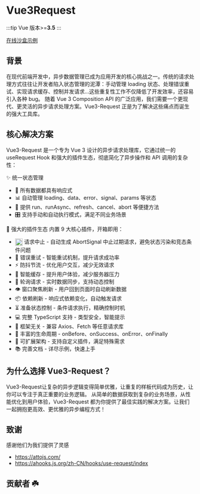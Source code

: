 # Vue3Request

:::tip
Vue 版本>=**3.5**
:::

[在线沙盒示例](https://codesandbox.io/p/sandbox/admiring-ride-4sz9l7)

## 背景

在现代前端开发中，异步数据管理已成为应用开发的核心挑战之一。传统的请求处理方式往往让开发者陷入状态管理的泥潭：手动管理 loading 状态、处理错误重试、实现请求缓存、控制并发请求...这些重复性工作不仅降低了开发效率，还容易引入各种 bug。
随着 Vue 3 Composition API 的广泛应用，我们需要一个更现代、更灵活的异步请求处理方案。Vue3-Request 正是为了解决这些痛点而诞生的强大工具库。

## 核心解决方案

Vue3-Request 是一个专为 Vue 3 设计的异步请求处理库，它通过统一的 useRequest Hook 和强大的插件生态，彻底简化了异步操作和 API 调用的复杂性：

✨ 统一状态管理

- 🚀 所有数据都具有响应式
- 📊 自动管理 loading、data、error、signal、params 等状态
- 🔄 提供 run、runAsync、refresh、cancel、abort 等便捷方法
- 🎛️ 支持手动和自动执行模式，满足不同业务场景

🧩 强大的插件生态 内置 9 大核心插件，开箱即用：

- <img src="/cancel.svg" alt="取消请求" width="20" height="20" style="display: inline; vertical-align: middle;" /> 请求中止 - 自动生成 AbortSignal 中止过期请求，避免状态污染和竞态条件问题
- 🔄 错误重试 - 智能重试机制，提升请求成功率
- ⚡ 防抖节流 - 优化用户交互，减少无效请求
- 💾 智能缓存 - 提升用户体验，减少服务器压力
- 🔁 轮询请求 - 实时数据同步，支持动态控制
- 👁️ 窗口聚焦刷新 - 用户回到页面时自动刷新数据
- 📦 依赖刷新 - 响应式依赖变化，自动触发请求
- ⏳ 准备状态控制 - 条件请求执行，精确控制时机
- 💻 完整 TypeScript 支持 - 类型安全，智能提示
- 🔌 框架无关 - 兼容 Axios、Fetch 等任意请求库
- 📝 丰富的生命周期 - onBefore、onSuccess、onError、onFinally
- 🎨 可扩展架构 - 支持自定义插件，满足特殊需求
- 📚 完善文档 - 详尽示例，快速上手

## 为什么选择 Vue3-Request？

Vue3-Request让复杂的异步逻辑变得简单优雅，让重复的样板代码成为历史，让你可以专注于真正重要的业务逻辑。
从简单的数据获取到复杂的业务场景，从性能优化到用户体验，Vue3-Request 都为你提供了最佳实践的解决方案。让我们一起拥抱更高效、更优雅的异步编程方式！

## 致谢

感谢他们为我们提供了灵感

- https://attojs.com/
- https://ahooks.js.org/zh-CN/hooks/use-request/index

## 贡献者 :shamrock:

<Team />